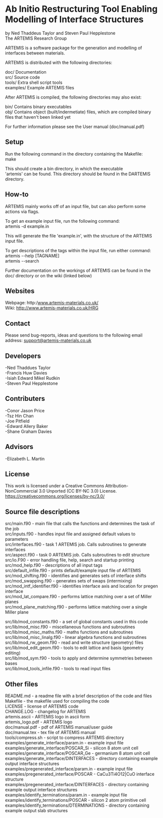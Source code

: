 Ab Initio Restructuring Tool Enabling Modelling of Interface Structures
=========================================================================
by Ned Thaddeus Taylor and Steven Paul Hepplestone  
The ARTEMIS Research Group


ARTEMIS is a software package for the generation and modelling of interfaces between materials.

ARTEMIS is distributed with the following directories:

  doc/       Documentation  
  src/       Source code  
  tools/     Extra shell script tools  
  examples/  Example ARTEMIS files  

After ARTEMIS is compiled, the following directories may also exist:

  bin/       Contains binary executables  
  obj/       Contains object (built/indermetiate) files, which are compiled binary files that haven't been linked yet

For further information please see the User manual (doc/manual.pdf)



Setup
-----
Run the following command in the directory containing the Makefile:  
make

This should create a bin directory, in which the executable  
'artemis' can be found. This directory should be found in the
DARTEMIS directory.



How-to
------
ARTEMIS mainly works off of an input file, but can also perform some
actions via flags.

To get an example input file, run the following command:  
artemis -d example.in

This will generate the file 'example.in', with the structure of the
ARTEMIS input file.

To get descriptions of the tags within the input file, run either command:  
artemis --help [TAGNAME]  
artemis --search <STRING>


Further documentation on the workings of ARTEMIS can be found in the doc/
directory or on the wiki (linked below)



Websites
--------
Webpage: http:/www.artemis-materials.co.uk/  
Wiki:    http://www.artemis-materials.co.uk/HRG



Contact
-------
Please send bug-reports, ideas and questions to the following email address:
support@artemis-materials.co.uk



Developers
------------
-Ned Thaddues Taylor  
-Francis Huw Davies  
-Isiah Edward Mikel Rudkin  
-Steven Paul Hepplestone  

Contributers
------------
-Conor Jason Price  
-Tsz Hin Chan  
-Joe Pitfield  
-Edward Allery Baker  
-Shane Graham Davies  

Advisors
------------
-Elizabeth L. Martin


License
------------
This work is licensed under a Creative Commons Attribution-NonCommercial 3.0 Unported (CC BY-NC 3.0) License.  
https://creativecommons.org/licenses/by-nc/3.0/


Source file descriptions
------------
src/main.f90           - main file that calls the functions and determines the task of the job  
src/inputs.f90         - handles input file and assigned default values to parameters  
src/interfaces.f90     - task 1 ARTEMIS job. Calls subroutines to generate interfaces  
src/aspect.f90         - task 0 ARTEMIS job. Calls subroutines to edit structure  
src/io.F90             - error handling file, help, search and startup printing  
src/mod_help.f90       - descriptions of all input tags  
src/default_infile.f90 - prints default/example input file of ARTEMIS  
src/mod_shifting.f90   - identifies and generates sets of interface shifts  
src/mod_swapping.f90   - generates sets of swaps (intermixing)  
src/mod_intf_identifier.f90 - identifies interface axis and location for pregen interface  
src/mod_lat_compare.f90     - performs lattice matching over a set of Miller planes  
src/mod_plane_matching.f90  - performs lattice matching over a single Miller plane  

src/lib/mod_constants.f90    - a set of global constants used in this code  
src/lib/mod_misc.f90         - miscellaneous functions and subroutines  
src/lib/mod_misc_maths.f90   - maths functions and subroutines  
src/lib/mod_misc_linalg.f90  - linear algebra functions and subroutines  
src/lib/mod_rw_geom.f90      - read and write structure (geometry) files  
src/lib/mod_edit_geom.f90    - tools to edit lattice and basis (geometry editing)  
src/lib/mod_sym.f90          - tools to apply and determine symmetries between bases  
src/lib/mod_tools_infile.f90 - tools to read input files  



Other files
------------
README.md         - a readme file with a brief description of the code and files  
Makefile          - the makefile used for compiling the code  
LICENSE           - license of ARTEMIS code  
CHANGE.LOG        - changelog for ARTEMIS  
artemis.ascii     - ARTEMIS logo in ascii form  
artemis_logo.pdf  - ARTEMIS logo  
doc/manual.pdf    - pdf of ARTEMIS manual/user guide  
doc/manual.tex    - tex file of ARTEMIS manual  
tools/compress.sh - script to compress ARTEMIS directory  
examples/generate_interface/param.in    - example input file  
examples/generate_interface/POSCAR_Si   - silicon 8 atom unit cell  
examples/generate_interface/POSCAR_Ge   - germanium 8 atom unit cell  
examples/generate_interface/DINTERFACES - directory containing example output interface structures  
examples/pregenerated_interface/param.in     - example input file  
examples/pregenerated_interface/POSCAR       - CaCu3Ti4O12|CuO interface structure  
examples/pregenerated_interface/DINTERFACES  - directory containing example output interface structures  
examples/identify_terminations/param.in      - example input file  
examples/identify_terminations/POSCAR        - silicon 2 atom primitive cell  
examples/identify_terminations/DTERMINATIONS - directory containing example output slab structures  
